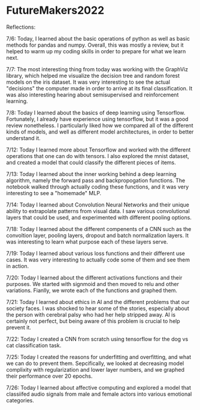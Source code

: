 # FutureMakers2022

Reflections:

7/6: Today, I learned about the basic operations of python as well as basic methods for pandas and numpy. Overall, this was mostly a review, but it helped to warm up my coding skills in order to prepare for what we learn next.

7/7: The most interesting thing from today was working with the GraphViz library, which helped me visualize the decision tree and random forest models on the iris dataset. It was very interesting to see the actual "decisions" the computer made in order to arrive at its final classification. It was also interesting hearing about semisupervised and reinforcement learning.

7/8: Today I learned about the basics of deep learning using Tensorflow. Fortunately, I already have experience using tensorflow, but it was a good review nonetheless. I particularly liked how we compared all of the different kinds of models, and well as different model architectures, in order to better understand it.

7/12: Today I learned more about Tensorflow and worked with the different operations that one can do with tensors. I also explored the mnist dataset, and created a model that could classify the different pieces of items.

7/13: Today I learned about the inner working behind a deep learning algorithm, namely the forward pass and backpropogation functions. The notebook walked through actually coding these functions, and it was very interesting to see a "homemade" MLP. 

7/14: Today I learned about Convolution Neural Networks and their unique ability to extrapolate patterns from visual data. I saw various convolutional layers that could be used, and experimented with different pooling options.

7/18: Today I learned about the different compenents of a CNN such as the convoltion layer, pooling layers, dropout and batch normalization layers. It was interesting to learn what purpose each of these layers serve.

7/19: Today I learned about various loss functions and their different use cases. It was very interesting to actually code some of them and see them in action.

7/20: Today I learned about the different activations functions and their purposes. We started with signmoid and then moved to relu and other variations. Fianlly, we wrote each of the functions and graphed them.

7/21: Today I learned about ethics in AI and the different problems that our society faces. I was shocked to hear some of the stories, especially about the person with cerebral palsy who had her help stripped away. AI is certainly not perfect, but being aware of this problem is crucial to help prevent it.

7/22: Today I created a CNN from scratch using tensorflow for the dog vs cat classification task.

7/25: Today I created the reasons for underfitting and overfitting, and what we can do to prevent them. Sepcifically, we looked at decreasing model complixity with regularization and lower layer numbers, and we graphed their performance over 20 epochs.

7/26: Today I learned about affective computing and explored a model that classiifed audio signals from male and female actors into various emotional categories. 
